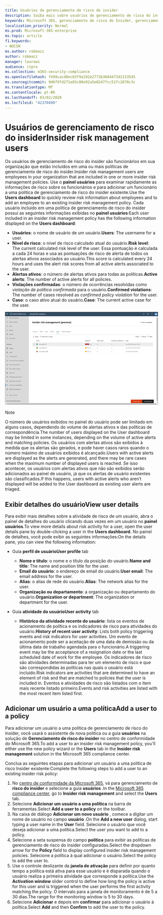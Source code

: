 ```yaml
---
title: Usuários de gerenciamento de risco do insider
description: Saiba mais sobre usuários de gerenciamento de risco do insider no Microsoft 365
keywords: Microsoft 365, gerenciamento de risco do Insider, gerenciamento de riscos, conformidade
localization_priority: Normal
ms.prod: Microsoft-365-enterprise
ms.topic: article
f1.keywords:
- NOCSH
ms.author: robmazz
author: robmazz
manager: laurawi
audience: itpro
ms.collection: m365-security-compliance
ms.openlocfilehash: f499cacd0ec63f9a192e2773b3604473d2153545
ms.sourcegitcommit: 9d6f9fd271e83c00e92a5e0247fcc51fc2070c3c
ms.translationtype: MT
ms.contentlocale: pt-BR
ms.lasthandoff: 03/02/2020
ms.locfileid: "42370490"
---
```

# <a name="insider-risk-management-users"></a><span data-ttu-id="e1de1-104">Usuários de gerenciamento de risco do insider</span><span class="sxs-lookup"><span data-stu-id="e1de1-104">Insider risk management users</span></span>

<span data-ttu-id="e1de1-105">Os usuários de gerenciamento de risco do insider são funcionários em sua organização que estão incluídos em uma ou mais políticas de gerenciamento de risco do insider.</span><span class="sxs-lookup"><span data-stu-id="e1de1-105">Insider risk management users are employees in your organization that are included in one or more insider risk management policies.</span></span> <span data-ttu-id="e1de1-106">Use o **painel usuários** para examinar rapidamente as informações de risco sobre os funcionários e para adicionar um funcionário a uma política de gerenciamento de risco do insider existente.</span><span class="sxs-lookup"><span data-stu-id="e1de1-106">Use the **Users dashboard** to quickly review risk information about employees and to add an employee to an existing insider risk management policy.</span></span> <span data-ttu-id="e1de1-107">Cada usuário incluído em uma política de gerenciamento de risco do insider possui as seguintes informações exibidas no **painel usuários**:</span><span class="sxs-lookup"><span data-stu-id="e1de1-107">Each user included in an insider risk management policy has the following information displayed on the **Users dashboard**:</span></span>

- <span data-ttu-id="e1de1-108">**Usuários**: o nome de usuário de um usuário.</span><span class="sxs-lookup"><span data-stu-id="e1de1-108">**Users**: The username for a user.</span></span>
- <span data-ttu-id="e1de1-109">**Nível de risco**: o nível de risco calculado atual do usuário.</span><span class="sxs-lookup"><span data-stu-id="e1de1-109">**Risk level**: The current calculated risk level of the user.</span></span> <span data-ttu-id="e1de1-110">Essa pontuação é calculada a cada 24 horas e usa as pontuações de risco de alerta de todos os alertas ativos associados ao usuário.</span><span class="sxs-lookup"><span data-stu-id="e1de1-110">This score is calculated every 24 hours and uses the alert risk scores from all active alerts associated to the user.</span></span>
- <span data-ttu-id="e1de1-111">**Alertas ativos**: o número de alertas ativos para todas as políticas.</span><span class="sxs-lookup"><span data-stu-id="e1de1-111">**Active alerts**: The number of active alerts for all policies.</span></span>
- <span data-ttu-id="e1de1-112">**Violações confirmadas**: o número de ocorrências resolvidas como *violação de política confirmada* para o usuário.</span><span class="sxs-lookup"><span data-stu-id="e1de1-112">**Confirmed violations**: The number of cases resolved as *confirmed policy violation* for the user.</span></span>
- <span data-ttu-id="e1de1-113">**Caso**: o caso ativo atual do usuário.</span><span class="sxs-lookup"><span data-stu-id="e1de1-113">**Case**: The current active case for the user.</span></span>

![Painel usuários de gerenciamento de risco do insider](../media/insider-risk-users-dashboard.png)

>[!NOTE]
><span data-ttu-id="e1de1-115">O número de usuários exibidos no painel do usuário pode ser limitado em alguns casos, dependendo do volume de alertas ativos e das políticas de correspondência.</span><span class="sxs-lookup"><span data-stu-id="e1de1-115">The number of users displayed on the User dashboard may be limited in some instances, depending on the volume of active alerts and matching policies.</span></span> <span data-ttu-id="e1de1-116">Os usuários com alertas ativos são exibidos à medida que os alertas são gerados, e pode haver casos raros quando o número máximo de usuários exibidos é alcançado.</span><span class="sxs-lookup"><span data-stu-id="e1de1-116">Users with active alerts are displayed as the alerts are generated, and there may be rare cases when the maximum number of displayed users is reached.</span></span> <span data-ttu-id="e1de1-117">Se isso acontecer, os usuários com alertas ativos que não são exibidos serão adicionados ao painel de usuário, já que os alertas de usuário existentes são classificados.</span><span class="sxs-lookup"><span data-stu-id="e1de1-117">If this happens, users with active alerts who aren’t displayed will be added to the User dashboard as existing user alerts are triaged.</span></span>

## <a name="view-user-details"></a><span data-ttu-id="e1de1-118">Exibir detalhes do usuário</span><span class="sxs-lookup"><span data-stu-id="e1de1-118">View user details</span></span>

<span data-ttu-id="e1de1-119">Para exibir mais detalhes sobre a atividade de risco de um usuário, abra o painel de detalhes do usuário clicando duas vezes em um usuário no **painel usuários**.</span><span class="sxs-lookup"><span data-stu-id="e1de1-119">To view more details about risk activity for a user, open the user details pane by double-clicking a user in the **Users dashboard**.</span></span> <span data-ttu-id="e1de1-120">No painel de detalhes, você pode exibir as seguintes informações:</span><span class="sxs-lookup"><span data-stu-id="e1de1-120">On the details pane, you can view the following information:</span></span>

- <span data-ttu-id="e1de1-121">Guia **perfil de usuário**</span><span class="sxs-lookup"><span data-stu-id="e1de1-121">**User profile** tab</span></span>
    - <span data-ttu-id="e1de1-122">**Nome e título**: o nome e o título da posição do usuário.</span><span class="sxs-lookup"><span data-stu-id="e1de1-122">**Name and title**: The name and position title for the user.</span></span>
    - <span data-ttu-id="e1de1-123">**Email do usuário**: o endereço de email do usuário.</span><span class="sxs-lookup"><span data-stu-id="e1de1-123">**User email**: The email address for the user.</span></span>
    - <span data-ttu-id="e1de1-124">**Alias**: o alias de rede do usuário.</span><span class="sxs-lookup"><span data-stu-id="e1de1-124">**Alias**: The network alias for the user.</span></span>
    - <span data-ttu-id="e1de1-125">**Organização ou departamento**: a organização ou departamento do usuário.</span><span class="sxs-lookup"><span data-stu-id="e1de1-125">**Organization or department**: The organization or department for the user.</span></span>

- <span data-ttu-id="e1de1-126">Guia **atividade do usuário**</span><span class="sxs-lookup"><span data-stu-id="e1de1-126">**User activity** tab</span></span>
    - <span data-ttu-id="e1de1-127">**Histórico da atividade recente do usuário**: lista os eventos de acionamento de política e os indicadores de risco para atividades do usuário.</span><span class="sxs-lookup"><span data-stu-id="e1de1-127">**History of recent user activity**: Lists both policy triggering events and risk indicators for user activities.</span></span> <span data-ttu-id="e1de1-128">Um evento de acionamento pode ser a aceitação de uma data de demissão ou da última data de trabalho agendada para o funcionário.</span><span class="sxs-lookup"><span data-stu-id="e1de1-128">A triggering event may be the acceptance of a resignation date or the last scheduled date of work for the employee.</span></span> <span data-ttu-id="e1de1-129">Os indicadores de risco são atividades determinadas para ter um elemento de risco e que são correspondidas às políticas nas quais o usuário está incluído.</span><span class="sxs-lookup"><span data-stu-id="e1de1-129">Risk indicators are activities that are determined to have an element of risk and that are matched to policies that the user is included in.</span></span> <span data-ttu-id="e1de1-130">Eventos e atividades de risco são listados com o item mais recente listado primeiro.</span><span class="sxs-lookup"><span data-stu-id="e1de1-130">Events and risk activities are listed with the most recent item listed first.</span></span>

## <a name="add-a-user-to-a-policy"></a><span data-ttu-id="e1de1-131">Adicionar um usuário a uma política</span><span class="sxs-lookup"><span data-stu-id="e1de1-131">Add a user to a policy</span></span>

<span data-ttu-id="e1de1-132">Para adicionar um usuário a uma política de gerenciamento de risco do Insider, você usará o assistente de nova política ou a guia **usuários** na solução de **Gerenciamento de risco do insider** no centro de conformidade do Microsoft 365.</span><span class="sxs-lookup"><span data-stu-id="e1de1-132">To add a user to an insider risk management policy, you'll either use the new policy wizard or the **Users** tab in the **Insider risk management** solution in the Microsoft 365 compliance center.</span></span>

<span data-ttu-id="e1de1-133">Conclua as seguintes etapas para adicionar um usuário a uma política de risco Insider existente:</span><span class="sxs-lookup"><span data-stu-id="e1de1-133">Complete the following steps to add a user to an existing insider risk policy:</span></span>

1. <span data-ttu-id="e1de1-134">No [centro de conformidade da Microsoft 365](https://compliance.microsoft.com), vá para gerenciamento de **risco do insider** e selecione a guia **usuários** .</span><span class="sxs-lookup"><span data-stu-id="e1de1-134">In the [Microsoft 365 compliance center](https://compliance.microsoft.com), go to **Insider risk management** and select the **Users** tab.</span></span>
2. <span data-ttu-id="e1de1-135">Selecione **Adicionar um usuário a uma política** na barra de ferramentas.</span><span class="sxs-lookup"><span data-stu-id="e1de1-135">Select **Add a user to a policy** on the toolbar.</span></span>
3. <span data-ttu-id="e1de1-136">Na caixa de diálogo **Adicionar um novo usuário** , comece a digitar um nome de usuário no campo **usuário** .</span><span class="sxs-lookup"><span data-stu-id="e1de1-136">On the **Add a new user** dialog, start typing a user name in the **User** field.</span></span> <span data-ttu-id="e1de1-137">Selecione o usuário que você deseja adicionar a uma política.</span><span class="sxs-lookup"><span data-stu-id="e1de1-137">Select the user you want to add to a policy.</span></span>
4. <span data-ttu-id="e1de1-138">Selecione a seta suspensa do campo **política** para exibir as políticas de gerenciamento de risco do insider configuradas.</span><span class="sxs-lookup"><span data-stu-id="e1de1-138">Select the dropdown arrow for the **Policy** field to display configured insider risk management policies.</span></span> <span data-ttu-id="e1de1-139">Selecione a política à qual adicionar o usuário.</span><span class="sxs-lookup"><span data-stu-id="e1de1-139">Select the policy to add the user to.</span></span>
5. <span data-ttu-id="e1de1-140">Use o controle deslizante da **janela de ativação** para definir por quanto tempo a política está ativa para esse usuário e é disparada quando o usuário realiza a primeira atividade que corresponde à política.</span><span class="sxs-lookup"><span data-stu-id="e1de1-140">Use the **Activation window** slider control to define how long the policy is active for this user and is triggered when the user performs the first activity matching the policy.</span></span> <span data-ttu-id="e1de1-141">O intervalo para a janela de monitoramento é de 5 a 30 dias.</span><span class="sxs-lookup"><span data-stu-id="e1de1-141">The range for the monitoring window is 5 to 30 days.</span></span>
6. <span data-ttu-id="e1de1-142">Selecione **Adicionar** e depois em **confirmar** para adicionar o usuário à política.</span><span class="sxs-lookup"><span data-stu-id="e1de1-142">Select **Add** and then **Confirm** to add the user to the policy.</span></span>
